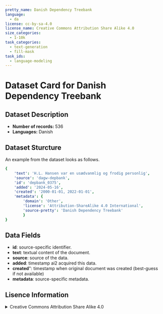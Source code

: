 ```yaml
---
pretty_name: Danish Dependency Treebank
language:
  - da
license: cc-by-sa-4.0
license_name: Creative Commons Attribution Share Alike 4.0
size_categories:
  - 1-10k
task_categories:
  - text-generation
  - fill-mask
task_ids:
  - language-modeling
---
```

# Dataset Card for Danish Dependency Treebank
## Dataset Description
- **Number of records:** 536
- **Languages:** Danish
## Dataset Sturcture
An example from the dataset looks as follows.
```yaml
{
    'text': 'H.L. Hansen var en usædvanmlig og frodig personlig',
    'source': 'dagw-depbank',
    'id': 'depbank_0375',
    'added': '2024-05-16',
    'created': '2000-01-01, 2022-01-01',
    'metadata': {
        'domain': 'Other',
        'license': 'Attribution-ShareAlike 4.0 International',
        'source-pretty': 'Danish Dependency Treebank'
        }
}
```

## Data Fields

- **id**: source-specific identifier.
- **text**: textual content of the document.
- **source**: source of the data.
- **added**: timestamp ai2 acquired this data.
- **created**": timestamp when original document was created (best-guess if not available)
- **metadata**: source-specific metadata.

## Lisence Information
<details>
<summary>Creative Commons Attribution Share Alike 4.0</summary>
<p>
Attribution-ShareAlike 4.0 International
</p>
</details>
